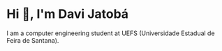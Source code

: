<h1 style="align-center">Hi 👋, I'm Davi Jatobá
</h1>

I am a computer engineering student at UEFS (Universidade Estadual de Feira de Santana).
